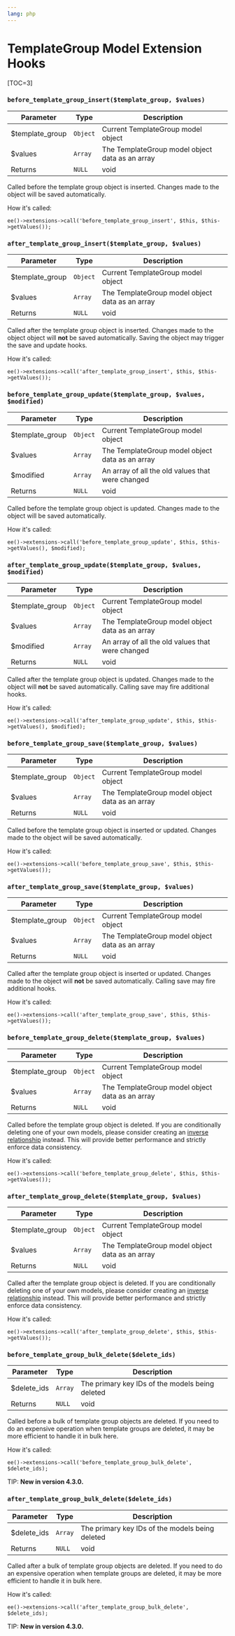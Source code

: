 ```yaml
---
lang: php
---
```


<!--
    This source file is part of the open source project
    ExpressionEngine User Guide (https://github.com/ExpressionEngine/ExpressionEngine-User-Guide)

    @link      https://expressionengine.com/
    @copyright Copyright (c) 2003-2020, Packet Tide, LLC (https://packettide.com)
    @license   https://expressionengine.com/license Licensed under Apache License, Version 2.0
-->

# TemplateGroup Model Extension Hooks

[TOC=3]

### `before_template_group_insert($template_group, $values)`

| Parameter        | Type     | Description                                     |
| ---------------- | -------- | ----------------------------------------------- |
| \$template_group | `Object` | Current TemplateGroup model object              |
| \$values         | `Array`  | The TemplateGroup model object data as an array |
| Returns          | `NULL`   | void                                            |

Called before the template group object is inserted. Changes made to the object will be saved automatically.

How it's called:

    ee()->extensions->call('before_template_group_insert', $this, $this->getValues());

### `after_template_group_insert($template_group, $values)`

| Parameter        | Type     | Description                                     |
| ---------------- | -------- | ----------------------------------------------- |
| \$template_group | `Object` | Current TemplateGroup model object              |
| \$values         | `Array`  | The TemplateGroup model object data as an array |
| Returns          | `NULL`   | void                                            |

Called after the template group object is inserted. Changes made to the object object will **not** be saved automatically. Saving the object may trigger the save and update hooks.

How it's called:

    ee()->extensions->call('after_template_group_insert', $this, $this->getValues());

### `before_template_group_update($template_group, $values, $modified)`

| Parameter        | Type     | Description                                      |
| ---------------- | -------- | ------------------------------------------------ |
| \$template_group | `Object` | Current TemplateGroup model object               |
| \$values         | `Array`  | The TemplateGroup model object data as an array  |
| \$modified       | `Array`  | An array of all the old values that were changed |
| Returns          | `NULL`   | void                                             |

Called before the template group object is updated. Changes made to the object will be saved automatically.

How it's called:

    ee()->extensions->call('before_template_group_update', $this, $this->getValues(), $modified);

### `after_template_group_update($template_group, $values, $modified)`

| Parameter        | Type     | Description                                      |
| ---------------- | -------- | ------------------------------------------------ |
| \$template_group | `Object` | Current TemplateGroup model object               |
| \$values         | `Array`  | The TemplateGroup model object data as an array  |
| \$modified       | `Array`  | An array of all the old values that were changed |
| Returns          | `NULL`   | void                                             |

Called after the template group object is updated. Changes made to the object will **not** be saved automatically. Calling save may fire additional hooks.

How it's called:

    ee()->extensions->call('after_template_group_update', $this, $this->getValues(), $modified);

### `before_template_group_save($template_group, $values)`

| Parameter        | Type     | Description                                     |
| ---------------- | -------- | ----------------------------------------------- |
| \$template_group | `Object` | Current TemplateGroup model object              |
| \$values         | `Array`  | The TemplateGroup model object data as an array |
| Returns          | `NULL`   | void                                            |

Called before the template group object is inserted or updated. Changes made to the object will be saved automatically.

How it's called:

    ee()->extensions->call('before_template_group_save', $this, $this->getValues());

### `after_template_group_save($template_group, $values)`

| Parameter        | Type     | Description                                     |
| ---------------- | -------- | ----------------------------------------------- |
| \$template_group | `Object` | Current TemplateGroup model object              |
| \$values         | `Array`  | The TemplateGroup model object data as an array |
| Returns          | `NULL`   | void                                            |

Called after the template group object is inserted or updated. Changes made to the object will **not** be saved automatically. Calling save may fire additional hooks.

How it's called:

    ee()->extensions->call('after_template_group_save', $this, $this->getValues());

### `before_template_group_delete($template_group, $values)`

| Parameter        | Type     | Description                                     |
| ---------------- | -------- | ----------------------------------------------- |
| \$template_group | `Object` | Current TemplateGroup model object              |
| \$values         | `Array`  | The TemplateGroup model object data as an array |
| Returns          | `NULL`   | void                                            |

Called before the template group object is deleted. If you are conditionally deleting one of your own models, please consider creating an [inverse relationship](development/services/model/relating-models.md#inverse-relationships) instead. This will provide better performance and strictly enforce data consistency.

How it's called:

    ee()->extensions->call('before_template_group_delete', $this, $this->getValues());

### `after_template_group_delete($template_group, $values)`

| Parameter        | Type     | Description                                     |
| ---------------- | -------- | ----------------------------------------------- |
| \$template_group | `Object` | Current TemplateGroup model object              |
| \$values         | `Array`  | The TemplateGroup model object data as an array |
| Returns          | `NULL`   | void                                            |

Called after the template group object is deleted. If you are conditionally deleting one of your own models, please consider creating an [inverse relationship](development/services/model/relating-models.md#inverse-relationships) instead. This will provide better performance and strictly enforce data consistency.

How it's called:

    ee()->extensions->call('after_template_group_delete', $this, $this->getValues());

### `before_template_group_bulk_delete($delete_ids)`

| Parameter    | Type    | Description                                     |
| ------------ | ------- | ----------------------------------------------- |
| \$delete_ids | `Array` | The primary key IDs of the models being deleted |
| Returns      | `NULL`  | void                                            |

Called before a bulk of template group objects are deleted. If you need to do an expensive operation when template groups are deleted, it may be more efficient to handle it in bulk here.

How it's called:

    ee()->extensions->call('before_template_group_bulk_delete', $delete_ids);

TIP: **New in version 4.3.0.**

### `after_template_group_bulk_delete($delete_ids)`

| Parameter    | Type    | Description                                     |
| ------------ | ------- | ----------------------------------------------- |
| \$delete_ids | `Array` | The primary key IDs of the models being deleted |
| Returns      | `NULL`  | void                                            |

Called after a bulk of template group objects are deleted. If you need to do an expensive operation when template groups are deleted, it may be more efficient to handle it in bulk here.

How it's called:

    ee()->extensions->call('after_template_group_bulk_delete', $delete_ids);

TIP: **New in version 4.3.0.**
